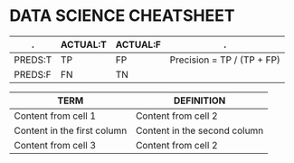 # DATA SCIENCE CHEATSHEET

.      | ACTUAL:T | ACTUAL:F | .
------- | ---------| -------- | ----
PREDS:T | TP       | FP       | Precision = TP / (TP + FP)
PREDS:F | FN       | TN       | 


TERM | DEFINITION
------------ | -------------
Content from cell 1 | Content from cell 2
Content in the first column | Content in the second column
Content from cell 3 | Content from cell 2
